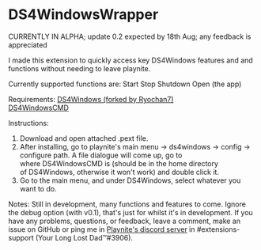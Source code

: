 # DS4WindowsWrapper
CURRENTLY IN ALPHA; update 0.2 expected by 18th Aug; any feedback is appreciated

I made this extension to quickly access key DS4Windows features and and functions without needing to leave playnite. 

Currently supported functions are:
Start
Stop
Shutdown
Open (the app)

Requirements:
[DS4Windows (forked by Ryochan7)](https://github.com/Ryochan7/DS4Windows)  
[DS4WindowsCMD](https://github.com/mika-n/DS4WindowsCmd)

Instructions:
1) Download and open attached .pext file.
2) After installing, go to playnite's main menu -> ds4windows -> config -> configure path.
A file dialogue will come up, go to where DS4WindowsCMD is (should be in the home directory of DS4Windows, otherwise it won't work) and double click it.
3) Go to the main menu, and under DS4Windows, select whatever you want to do.

Notes:
Still in development, many functions and features to come.
Ignore the debug option (with v0.1), that's just for whilst it's in development.
If you have any problems, questions, or feedback, leave a comment, make an issue on GitHub or ping me in [Playnite's discord server](https://discord.com/invite/BrtABqe) in #extensions-support (Your Long Lost Dad™#3906).
